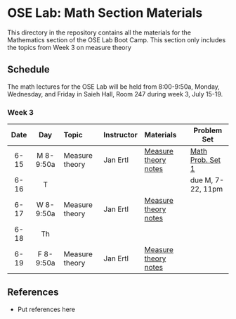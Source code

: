 # OSE Lab: Math Section Materials

This directory in the repository contains all the materials for the Mathematics section of the OSE Lab Boot Camp. This section only includes the topics from Week 3 on measure theory

## Schedule

The math lectures for the OSE Lab will be held from 8:00-9:50a, Monday, Wednesday, and Friday in Saieh Hall, Room 247 during week 3, July 15-19.

### Week 3

| Date | Day | Topic | Instructor | Materials | Problem Set |
|:---:|:---:|:--- |:--- |:--- | --- |
6-15  | M 8-9:50a | Measure theory | Jan Ertl | [Measure theory notes](https://github.com/OpenSourceEcon/BootCamp2019/blob/master/Math/Wk3_MT/MTNotesOSE19.pdf) | [Math Prob. Set 1]()  |
6-16  | T   |   |  |  | due M, 7-22, 11pm |
6-17  | W 8-9:50a | Measure theory | Jan Ertl | [Measure theory notes](https://github.com/OpenSourceEcon/BootCamp2019/blob/master/Math/Wk3_MT/MTNotesOSE19.pdf) |     |
6-18  | Th |      |   |  |     |
6-19  | F 8-9:50a | Measure theory | Jan Ertl | [Measure theory notes](https://github.com/OpenSourceEcon/BootCamp2019/blob/master/Math/Wk3_MT/MTNotesOSE19.pdf) |     |



## References

* Put references here
